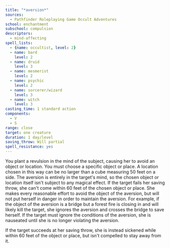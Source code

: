 ```yaml
---
title: "*aversion*"
sources:
  - Pathfinder Roleplaying Game Occult Adventures
school: enchantment
subschool: compulsion
descriptors:
  - mind-affecting
spell_lists:
  - {name: occultist, level: 2}
  - name: bard
    level: 2
  - name: druid
    level: 3
  - name: mesmerist
    level: 2
  - name: psychic
    level: 2
  - name: sorcerer/wizard
    level: 3
  - name: witch
    level: 3
casting_time: 1 standard action
components:
  - V
  - S
range: close
target: one creature
duration: 1 day/level
saving_throw: Will partial
spell_resistance: yes
---
```


You plant a revulsion in the mind of the subject, causing her to avoid an object or location. You must choose a specific object or place. A location chosen in this way can be no larger than a cube measuring 50 feet on a side. The aversion is entirely in the target's mind, so the chosen object or location itself isn't subject to any magical effect. If the target fails her saving throw, she can't come within 60 feet of the chosen object or place. She makes every reasonable effort to avoid the object of the aversion, but will not put herself in danger in order to maintain the aversion. For example, if the object of the aversion is a bridge but a forest fire is closing in and will likely kill the target, she ignores the aversion and crosses the bridge to save herself. If the target must ignore the conditions of the aversion, she is nauseated until she is no longer violating the aversion.

If the target succeeds at her saving throw, she is instead sickened while within 60 feet of the object or place, but isn't compelled to stay away from it.
